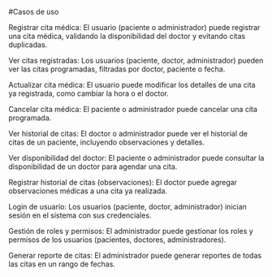 #Casos de uso 

Registrar cita médica: El usuario (paciente o administrador) puede registrar una cita médica, validando la disponibilidad del doctor y evitando citas duplicadas.

Ver citas registradas: Los usuarios (paciente, doctor, administrador) pueden ver las citas programadas, filtradas por doctor, paciente o fecha.

Actualizar cita médica: El usuario puede modificar los detalles de una cita ya registrada, como cambiar la hora o el doctor.

Cancelar cita médica: El paciente o administrador puede cancelar una cita programada.

Ver historial de citas: El doctor o administrador puede ver el historial de citas de un paciente, incluyendo observaciones y detalles.

Ver disponibilidad del doctor: El paciente o administrador puede consultar la disponibilidad de un doctor para agendar una cita.

Registrar historial de citas (observaciones): El doctor puede agregar observaciones médicas a una cita ya realizada.

Login de usuario: Los usuarios (paciente, doctor, administrador) inician sesión en el sistema con sus credenciales.

Gestión de roles y permisos: El administrador puede gestionar los roles y permisos de los usuarios (pacientes, doctores, administradores).

Generar reporte de citas: El administrador puede generar reportes de todas las citas en un rango de fechas.
